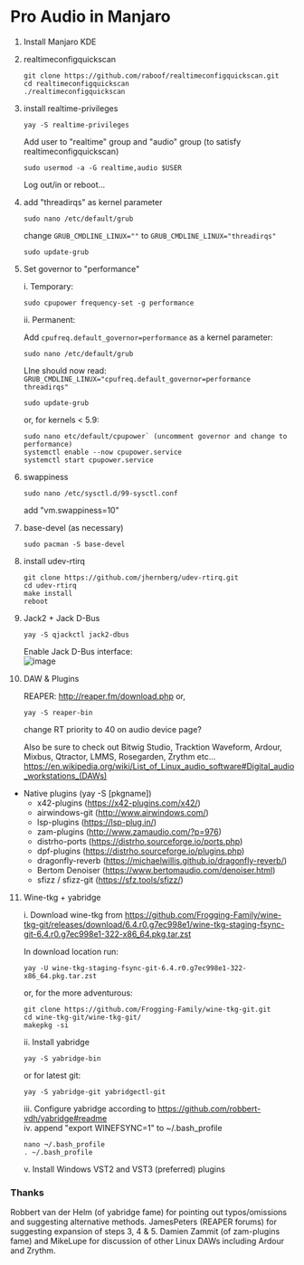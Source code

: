 # Pro Audio in Manjaro

1) Install Manjaro KDE

2) realtimeconfigquickscan
    ```shell
    git clone https://github.com/raboof/realtimeconfigquickscan.git
    cd realtimeconfigquickscan
    ./realtimeconfigquickscan
    ```

3) install realtime-privileges
    ```shell
    yay -S realtime-privileges
    ```
    Add user to "realtime" group and "audio" group (to satisfy realtimeconfigquickscan)
    ```shell
    sudo usermod -a -G realtime,audio $USER
    ```
    Log out/in or reboot...

4) add "threadirqs" as kernel parameter
    ```shell
    sudo nano /etc/default/grub
    ```
    change 
    `GRUB_CMDLINE_LINUX=""` to `GRUB_CMDLINE_LINUX="threadirqs"`
    
    ```shell
    sudo update-grub
    ```

5) Set governor to "performance"

    i. Temporary:
    ```shell
    sudo cpupower frequency-set -g performance
    ```
    ii. Permanent:
    
    Add `cpufreq.default_governor=performance` as a kernel parameter:
   
    ```shell
    sudo nano /etc/default/grub
    ```
    LIne should now read: 
     `GRUB_CMDLINE_LINUX="cpufreq.default_governor=performance threadirqs"`
     ```shell
    sudo update-grub
    ```
    or, for kernels < 5.9:
    ```shell
    sudo nano etc/default/cpupower` (uncomment governor and change to performance)
    systemctl enable --now cpupower.service
    systemctl start cpupower.service
    ```


6) swappiness
    ```shell
    sudo nano /etc/sysctl.d/99-sysctl.conf
    ```
    add "vm.swappiness=10"

7) base-devel (as necessary)
    ```shell
    sudo pacman -S base-devel
    ```

8) install udev-rtirq
    ```shell
    git clone https://github.com/jhernberg/udev-rtirq.git
    cd udev-rtirq
    make install
    reboot
    ```

9) Jack2 + Jack D-Bus
    ```shell
    yay -S qjackctl jack2-dbus
    ```
    Enable Jack D-Bus interface:  
    ![image](https://user-images.githubusercontent.com/79659262/124497122-51218300-ddb2-11eb-8cb8-4bf873e026cd.png)


10) DAW & Plugins

    REAPER: 
    http://reaper.fm/download.php or,  
    ```shell
    yay -S reaper-bin
    ```
    change RT priority to 40 on audio device page?  
    
    
    Also be sure to check out Bitwig Studio, Tracktion Waveform, Ardour, Mixbus, Qtractor, LMMS, Rosegarden, Zrythm etc...
    https://en.wikipedia.org/wiki/List_of_Linux_audio_software#Digital_audio_workstations_(DAWs)

* Native plugins (yay -S [pkgname])
  * x42-plugins (https://x42-plugins.com/x42/)
  * airwindows-git (http://www.airwindows.com/)  
  * lsp-plugins  (https://lsp-plug.in/)
  * zam-plugins  (http://www.zamaudio.com/?p=976)
  * distrho-ports (https://distrho.sourceforge.io/ports.php)
  * dpf-plugins (https://distrho.sourceforge.io/plugins.php)
  * dragonfly-reverb (https://michaelwillis.github.io/dragonfly-reverb/)
  * Bertom Denoiser (https://www.bertomaudio.com/denoiser.html)
  * sfizz / sfizz-git (https://sfz.tools/sfizz/)

11) Wine-tkg + yabridge

    i. Download wine-tkg from https://github.com/Frogging-Family/wine-tkg-git/releases/download/6.4.r0.g7ec998e1/wine-tkg-staging-fsync-git-6.4.r0.g7ec998e1-322-x86_64.pkg.tar.zst  
    
    In download location run:
    
    ```shell
    yay -U wine-tkg-staging-fsync-git-6.4.r0.g7ec998e1-322-x86_64.pkg.tar.zst
    ```
    
    or, for the more adventurous:
        
    ```shell
    git clone https://github.com/Frogging-Family/wine-tkg-git.git
    cd wine-tkg-git/wine-tkg-git/
    makepkg -si
    ```
        
    ii. Install yabridge
    ```shell
    yay -S yabridge-bin
    ```
    or for latest git:
    ```shell
    yay -S yabridge-git yabridgectl-git
    ```
    
    iii. Configure yabridge according to https://github.com/robbert-vdh/yabridge#readme  
    iv. append "export WINEFSYNC=1" to ~/.bash_profile  
    ```shell
    nano ¬/.bash_profile
    . ~/.bash_profile
    ```
    v. Install Windows VST2 and VST3 (preferred) plugins
    
    
   ### Thanks
   Robbert van der Helm (of yabridge fame) for pointing out typos/omissions and suggesting alternative methods. JamesPeters (REAPER forums) for suggesting expansion of steps 3, 4 & 5. Damien Zammit (of zam-plugins fame) and MikeLupe for discussion of other Linux DAWs including Ardour and Zrythm.




